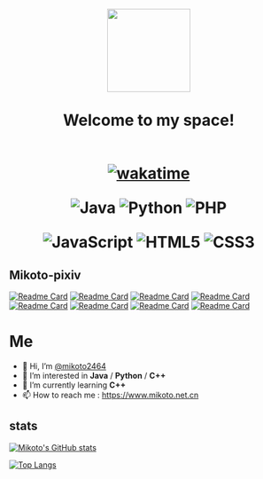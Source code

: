 <h1 align="center">
  <br>
  <a href="https://www.mikoto.net.cn" alt="logo" ><img src="https://s4.ax1x.com/2022/01/09/7FAs29.jpg" width="150" /></a>
  <br><br>
  Welcome to my space!
  <br><br>
  
  [![wakatime](https://wakatime.com/badge/user/1881dd28-2018-456f-8c50-e897127472e4.svg)](https://wakatime.com/@1881dd28-2018-456f-8c50-e897127472e4)
  
  ![Java](https://img.shields.io/badge/Java-blue?style=plastic&logoColor=FFFFFF&logo=java&color=3776AB)
  ![Python](https://img.shields.io/badge/Python-blue?style=plastic&logoColor=FFFFFF&logo=python&color=3776AB)
  ![PHP](https://img.shields.io/badge/PHP-blue?style=plastic&logoColor=FFFFFF&logo=php&color=777BB4)
  
  ![JavaScript](https://img.shields.io/badge/JavaScript-blue?style=plastic&logoColor=FFFFFF&logo=javascript&color=F7DF1E)
  ![HTML5](https://img.shields.io/badge/HTML5-blue?style=plastic&logoColor=FFFFFF&logo=html5&color=E34F26)
  ![CSS3](https://img.shields.io/badge/CSS3-blue?style=plastic&logoColor=FFFFFF&logo=css3&color=1572B6)
</h1>

## Mikoto-pixiv

[![Readme Card](https://github-readme-stats.vercel.app/api/pin/?username=mikoto2464&repo=pixiv-main&theme=tokyonight)](https://github.com/mikoto2464/pixiv-main)
[![Readme Card](https://github-readme-stats.vercel.app/api/pin/?username=mikoto2464&repo=pixiv-engine&theme=tokyonight)](https://github.com/mikoto2464/pixiv-engine)
[![Readme Card](https://github-readme-stats.vercel.app/api/pin/?username=mikoto2464&repo=pixiv-forward&theme=tokyonight)](https://github.com/mikoto2464/pixiv-forward)
[![Readme Card](https://github-readme-stats.vercel.app/api/pin/?username=mikoto2464&repo=pixiv-displayer&theme=tokyonight)](https://github.com/mikoto2464/pixiv-displayer)
[![Readme Card](https://github-readme-stats.vercel.app/api/pin/?username=mikoto2464&repo=jpbc-mirai-plugin&theme=tokyonight)](https://github.com/mikoto2464/jpbc-mirai-plugin)
[![Readme Card](https://github-readme-stats.vercel.app/api/pin/?username=mikoto2464&repo=pixiv-web&theme=tokyonight)](https://github.com/mikoto2464/pixiv-web)
[![Readme Card](https://github-readme-stats.vercel.app/api/pin/?username=mikoto2464&repo=pixiv-database&theme=tokyonight)](https://github.com/mikoto2464/pixiv-database)
[![Readme Card](https://github-readme-stats.vercel.app/api/pin/?username=mikoto2464&repo=pixiv-central&theme=tokyonight)](https://github.com/mikoto2464/pixiv-central)

# Me

- 👋 Hi, I’m [@mikoto2464](https://github.com/mikoto2464)
- 👀 I’m interested in **Java** / **Python** / **C++**
- 🌱 I’m currently learning **C++**
- 📫 How to reach me : <https://www.mikoto.net.cn>

## stats
[![Mikoto's GitHub stats](https://github-readme-stats.vercel.app/api?username=mikoto2464&count_private=true&show_icons=true&theme=tokyonight)](https://github.com/anuraghazra/github-readme-stats)

[![Top Langs](https://github-readme-stats.vercel.app/api/top-langs/?username=mikoto2464&layout=compact&count_private=true&show_icons=true&theme=tokyonight)](https://github.com/anuraghazra/github-readme-stats)
